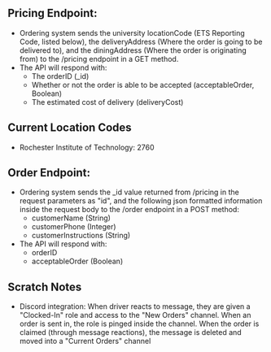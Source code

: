 ## Pricing Endpoint:
- Ordering system sends the university locationCode (ETS Reporting Code, listed below), the deliveryAddress (Where the order is going to be delivered to), and the diningAddress (Where the order is originating from) to the /pricing endpoint in a GET method.
- The API will respond with:
    - The orderID (_id)
    - Whether or not the order is able to be accepted (acceptableOrder, Boolean)
    - The estimated cost of delivery (deliveryCost)

## Current Location Codes
- Rochester Institute of Technology: 2760

## Order Endpoint:
- Ordering system sends the _id value returned from /pricing in the request parameters as "id", and the following json formatted information inside the request body to the /order endpoint in a POST method:
    - customerName (String)
    - customerPhone (Integer)
    - customerInstructions (String)
- The API will respond with:
    - orderID
    - acceptableOrder (Boolean)

## Scratch Notes
- Discord integration: When driver reacts to message, they are given a "Clocked-In" role and access to the "New Orders" channel. When an order is sent in, the role is pinged inside the channel. When the order is claimed (through message reactions), the message is deleted and moved into a "Current Orders" channel